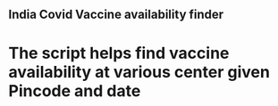 ## India Covid Vaccine availability finder

# The script helps find vaccine availability at various center given Pincode and date

